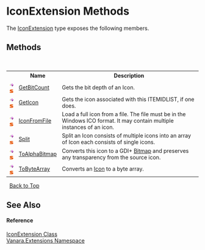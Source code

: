 # IconExtension Methods
 

The <a href="38801bcb-a5fb-37a5-48bf-ea9386f71926">IconExtension</a> type exposes the following members.


## Methods
&nbsp;<table><tr><th></th><th>Name</th><th>Description</th></tr><tr><td>![Public method](media/pubmethod.gif "Public method")![Static member](media/static.gif "Static member")</td><td><a href="9559cdc2-fc02-91d5-59cc-2305a85cd05d">GetBitCount</a></td><td>
Gets the bit depth of an Icon.</td></tr><tr><td>![Public method](media/pubmethod.gif "Public method")![Static member](media/static.gif "Static member")</td><td><a href="87881f01-2c0e-806e-a0a9-cd492bb72c6b">GetIcon</a></td><td>
Gets the icon associated with this ITEMIDLIST, if one does.</td></tr><tr><td>![Public method](media/pubmethod.gif "Public method")![Static member](media/static.gif "Static member")</td><td><a href="2a01a485-6715-70bf-3d2b-c57674a929f0">IconFromFile</a></td><td>
Load a full icon from a file. The file must be in the Windows ICO format. It may contain multiple instances of an icon.</td></tr><tr><td>![Public method](media/pubmethod.gif "Public method")![Static member](media/static.gif "Static member")</td><td><a href="a65ee36f-c6ee-13dc-63b2-a649c0e96bf4">Split</a></td><td>
Split an Icon consists of multiple icons into an array of Icon each consists of single icons.</td></tr><tr><td>![Public method](media/pubmethod.gif "Public method")![Static member](media/static.gif "Static member")</td><td><a href="01f0ee01-a333-4047-4cb4-dfd61d3a2808">ToAlphaBitmap</a></td><td>
Converts this icon to a GDI+ <a href="http://msdn2.microsoft.com/en-us/library/4e7y164x" target="_blank">Bitmap</a> and preserves any transparency from the source icon.</td></tr><tr><td>![Public method](media/pubmethod.gif "Public method")![Static member](media/static.gif "Static member")</td><td><a href="444dd6fe-845b-9930-baa5-558a67156b73">ToByteArray</a></td><td>
Converts an <a href="http://msdn2.microsoft.com/en-us/library/wkat843k" target="_blank">Icon</a> to a byte array.</td></tr></table>&nbsp;
<a href="#iconextension-methods">Back to Top</a>

## See Also


#### Reference
<a href="38801bcb-a5fb-37a5-48bf-ea9386f71926">IconExtension Class</a><br /><a href="9abe54ff-18ce-e333-beed-30e855655381">Vanara.Extensions Namespace</a><br />